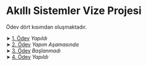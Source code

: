 # Akıllı Sistemler Vize Projesi

Ödev dört kısımdan oluşmaktadır.     

➤ [1. Ödev](./Proje/1.%20Ödev/1.%20Ödev.md) *Yapıldı*    
➤ [2. Ödev](./Proje/2.%20Ödev/2.%20Ödev.md) *Yapım Aşamasında*    
➤ [3. Ödev](./Proje/3.%20Ödev/3.%20Ödev.md) *Başlanmadı*    
➤ [4. Ödev](./Proje/4.%20Ödev/4.%20Ödev.md) *Yapıldı*     

